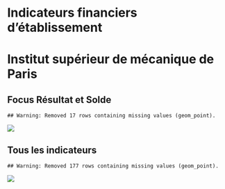 Indicateurs financiers d’établissement
================

# Institut supérieur de mécanique de Paris

## Focus Résultat et Solde

    ## Warning: Removed 17 rows containing missing values (geom_point).

![](/home/julien/repo/cpesr/RFC/Finances/Etablissements/institut_supérieur_de_mécanique_de_paris_files/figure-gfm/etab.focus-1.png)<!-- -->

## Tous les indicateurs

    ## Warning: Removed 177 rows containing missing values (geom_point).

![](/home/julien/repo/cpesr/RFC/Finances/Etablissements/institut_supérieur_de_mécanique_de_paris_files/figure-gfm/etab-1.png)<!-- -->
